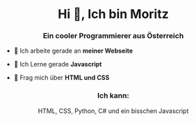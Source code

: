 <h1 align="center">Hi 👋, Ich bin Moritz</h1>
<h3 align="center">Ein cooler Programmierer aus Österreich</h3>

- 🔭 Ich arbeite gerade an **meiner Webseite**

- 🌱 Ich Lerne gerade **Javascript**

- 💬 Frag mich über **HTML und CSS**

<h3 align="center">Ich kann:</h3>

<p align="center">HTML, CSS, Python, C# und ein bisschen Javascript</p>
